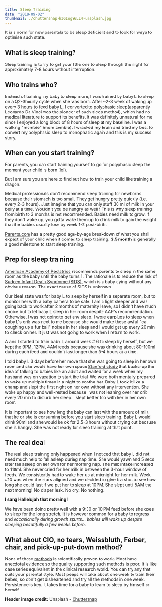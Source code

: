 ```yaml
---
title: Sleep Training
date: "2019-09-02"
thumbnail: ./chuttersnap-h3GIogY6LL4-unsplash.jpg
---
```

It is a norm for new parentals to be sleep deficient and to look for ways to optimise such state. 

## What is sleep training?

Sleep training is to try to get your little one to sleep through the night for approximately 7-8 hours without interruption. 

## Who trains who?

Instead of training my baby to sleep more, I was trained by baby L to sleep on a Q2-3hourly cycle when she was born. After ~2-3 week of waking up every 3 hours to feed baby L, I converted to [polyphasic sleep](https://time.com/5063665/what-is-polyphasic-sleep/)(apparently Leonardo Da Vinci was the pioneer of such sleep method), which had no medical literature to support its benefits. It was definitely unnatural for me since I enjoyed a long block of 8 hours of sleep at my baseline. I was a walking "mombie" (mom zombie). I wracked my brain and tried my best to convert my polyphasic sleep to monophasic again and this is my success story. 

## When can you start training?

For parents, you can start training yourself to go for polyphasic sleep the moment your child is born (lol). 

But I am sure you are here to find out how to train your child like training a dragon. 

Medical professionals don't recommend sleep training for newborns because their stomach is too small. They get hungry pretty quickly (i.e. every 2-3 hours). Just imagine that you can only stuff 30 ml of milk in your belly at a time. Wouldn't you be hungry as well? This is why sleep training from birth to 3 months is not recommended. Babies need milk to grow. If they don't wake up, you gotta wake them up to drink milk to gain the weight that the babies usually lose by week 1-2 post-birth. 

[Parents.com](https://www.parents.com/baby/sleep/basics/sleep-training/) has a pretty good age-by-age breakdown of what you shall expect of your child when it comes to sleep training. **3.5 month** is generally a good milestone to start sleep training. 

## Prep for sleep training

[American Academy of Pediatrics](https://www.aap.org/en-us/about-the-aap/aap-press-room/Pages/American-Academy-of-Pediatrics-Announces-New-Safe-Sleep-Recommendations-to-Protect-Against-SIDS.aspx) recommends parents to sleep in the same room as the baby until the baby turns 1. The rationale is to reduce the risk of [Sudden Infant Death Syndrome (SIDS)](https://en.wikipedia.org/wiki/Sudden_infant_death_syndrome), which is a baby dying without any obvious reason. The exact cause of SIDS is unknown. 

Our ideal state was for baby L to sleep by herself in a separate room, but to monitor her with a baby camera to be safe. I am a light sleeper and was going back to work after 2 months of maternity leave, so I didn't have much choice but to let baby L sleep in her room despite AAP's recommendation. Otherwise, I was not going to get any sleep. I wore earplugs to sleep when baby L's crib was next to me because she would make these awful "cat coughing up a fur ball" noises in her sleep and I would get up every 20 min to check on her. It just was not going to work when I return to work. 

A and I started to train baby L around week # 6 to sleep by herself, but we kept the 9PM, 12PM, 4AM feeds because she was drinking about 80-100ml during each feed and couldn't last longer than 3-4 hours at a time. 

I told baby L 3 days before her move that she was going to sleep in her own room and she would have her own space [Stanford study](https://ed.stanford.edu/news/anne-fernald-how-children-learn-language) that backs-up the idea of talking to babies like an adult and waited for a week when my husband was on vacation to start the trial. We were both mentally prepared to wake up multiple times in a night to soothe her. Baby L took it like a champ and slept the first night on her own without any intervention. She woke up happy and well-rested because I was not leaning over her crib every 20 min to disturb her sleep. I slept better too with her in her own room. 

It is important to see how long the baby can last with the amount of milk that he or she is consuming before you start sleep training. Baby L would drink 90ml and she would be ok for 2.5-3 hours without crying out because she is hangry. She was not ready for sleep training at that point. 

## The real deal

The real sleep training only happened when I noticed that baby L did not need much help to fall asleep during nap time. She would yawn and 5 secs later fall asleep on her own for her morning nap. The milk intake increased to 110ml. She never cried for her milk in between the 3-hour window of feeds. We consistently had to wake her up at midnight for her milk. Week #10 was when the stars aligned and we decided to give it a shot to see how long she could last if we put her to sleep at 10PM. She slept until 5AM the next morning! No diaper leak. No cry. No nothing. 

**I sang Hallelujah that morning!**

We have been doing pretty well with a 9:30 or 10 PM feed before she goes to sleep for the long stretch. It is however common for a baby to regress and *occasionally during growth spurts... babies will wake up despite sleeping beautifully a few weeks before.*

## What about CIO, no tears, Weissbluth, Ferber, chair, and pick-up-put-down method?

None of these [methods](https://www.thebump.com/a/how-to-sleep-train) is scientifically proven to work. Most have anecdotal evidence so the quality supporting such methods is poor. It is like case series equivalent in the clinical research world.  You can try any that suits your parental style. Most peeps will take about one week to train their bebes, so don't get disheartened and try all the methods in one week. Persistence is key. It takes time for a baby to learn to sleep by himself or herself. 

**Header image credit:** Unsplash - [Chuttersnap](https://unsplash.com/@chuttersnap)